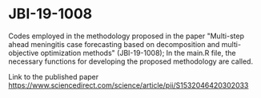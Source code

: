 # JBI-19-1008
Codes employed in the methodology proposed in the paper "Multi-step ahead meningitis case forecasting based on decomposition and multi-objective optimization methods" (JBI-19-1008);
In the main.R file, the necessary functions for developing the proposed methodology are called.

Link to the published paper https://www.sciencedirect.com/science/article/pii/S1532046420302033


